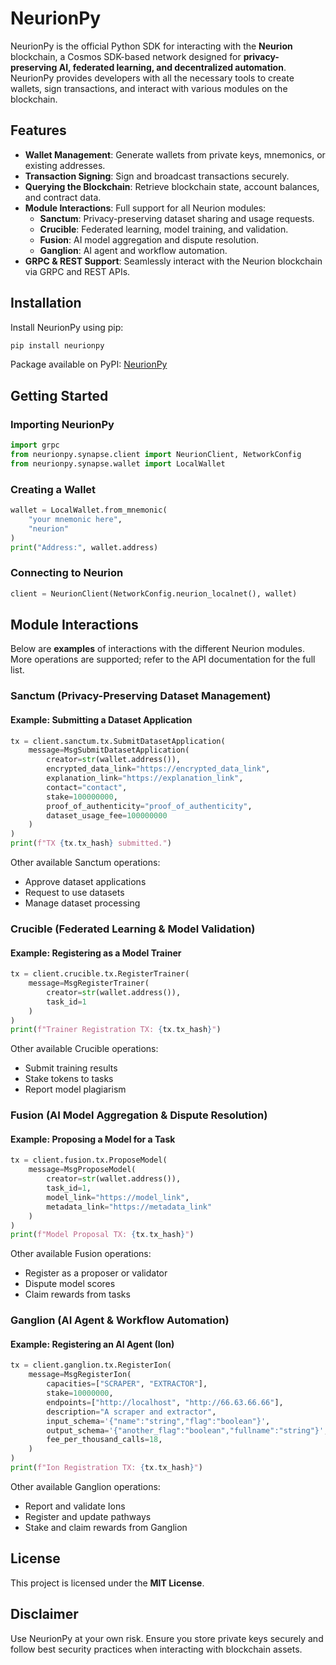 # NeurionPy

NeurionPy is the official Python SDK for interacting with the **Neurion** blockchain, a Cosmos SDK-based network designed for **privacy-preserving AI, federated learning, and decentralized automation**. NeurionPy provides developers with all the necessary tools to create wallets, sign transactions, and interact with various modules on the blockchain.

## Features
- **Wallet Management**: Generate wallets from private keys, mnemonics, or existing addresses.
- **Transaction Signing**: Sign and broadcast transactions securely.
- **Querying the Blockchain**: Retrieve blockchain state, account balances, and contract data.
- **Module Interactions**: Full support for all Neurion modules:
  - **Sanctum**: Privacy-preserving dataset sharing and usage requests.
  - **Crucible**: Federated learning, model training, and validation.
  - **Fusion**: AI model aggregation and dispute resolution.
  - **Ganglion**: AI agent and workflow automation.
- **GRPC & REST Support**: Seamlessly interact with the Neurion blockchain via GRPC and REST APIs.

## Installation
Install NeurionPy using pip:
```sh
pip install neurionpy
```

Package available on PyPI: [NeurionPy](https://pypi.org/project/neurionpy/)

## Getting Started
### Importing NeurionPy
```python
import grpc
from neurionpy.synapse.client import NeurionClient, NetworkConfig
from neurionpy.synapse.wallet import LocalWallet
```

### Creating a Wallet
```python
wallet = LocalWallet.from_mnemonic(
    "your mnemonic here",
    "neurion"
)
print("Address:", wallet.address)
```

### Connecting to Neurion
```python
client = NeurionClient(NetworkConfig.neurion_localnet(), wallet)
```

## Module Interactions

Below are **examples** of interactions with the different Neurion modules. More operations are supported; refer to the API documentation for the full list.

### Sanctum (Privacy-Preserving Dataset Management)
#### Example: Submitting a Dataset Application
```python
tx = client.sanctum.tx.SubmitDatasetApplication(
    message=MsgSubmitDatasetApplication(
        creator=str(wallet.address()),
        encrypted_data_link="https://encrypted_data_link",
        explanation_link="https://explanation_link",
        contact="contact",
        stake=100000000,
        proof_of_authenticity="proof_of_authenticity",
        dataset_usage_fee=100000000
    )
)
print(f"TX {tx.tx_hash} submitted.")
```
Other available Sanctum operations:
- Approve dataset applications
- Request to use datasets
- Manage dataset processing

### Crucible (Federated Learning & Model Validation)
#### Example: Registering as a Model Trainer
```python
tx = client.crucible.tx.RegisterTrainer(
    message=MsgRegisterTrainer(
        creator=str(wallet.address()),
        task_id=1
    )
)
print(f"Trainer Registration TX: {tx.tx_hash}")
```
Other available Crucible operations:
- Submit training results
- Stake tokens to tasks
- Report model plagiarism

### Fusion (AI Model Aggregation & Dispute Resolution)
#### Example: Proposing a Model for a Task
```python
tx = client.fusion.tx.ProposeModel(
    message=MsgProposeModel(
        creator=str(wallet.address()),
        task_id=1,
        model_link="https://model_link",
        metadata_link="https://metadata_link"
    )
)
print(f"Model Proposal TX: {tx.tx_hash}")
```
Other available Fusion operations:
- Register as a proposer or validator
- Dispute model scores
- Claim rewards from tasks

### Ganglion (AI Agent & Workflow Automation)
#### Example: Registering an AI Agent (Ion)
```python
tx = client.ganglion.tx.RegisterIon(
    message=MsgRegisterIon(
        capacities=["SCRAPER", "EXTRACTOR"],
        stake=10000000,
        endpoints=["http://localhost", "http://66.63.66.66"],
        description="A scraper and extractor",
        input_schema='{"name":"string","flag":"boolean"}',
        output_schema='{"another_flag":"boolean","fullname":"string"}',
        fee_per_thousand_calls=18,
    )
)
print(f"Ion Registration TX: {tx.tx_hash}")
```
Other available Ganglion operations:
- Report and validate Ions
- Register and update pathways
- Stake and claim rewards from Ganglion

## License
This project is licensed under the **MIT License**.

## Disclaimer
Use NeurionPy at your own risk. Ensure you store private keys securely and follow best security practices when interacting with blockchain assets.

